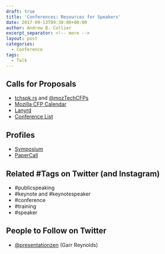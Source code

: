 ```yaml
---
draft: true
title: 'Conferences: Resources for Speakers'
date: 2017-09-13T09:30:00+00:00
author: Andrew B. Collier
excerpt_separator: <!-- more -->
layout: post
categories:
  - Conference
tags:
  - Talk
---
```


## Calls for Proposals

- [tchspk.rs](http://tchspk.rs/cfp) and [@mozTechCFPs](https://twitter.com/mozTechCFPs)
- [Mozilla CFP Calendar](https://calendar.google.com/calendar/embed?src=mozilla.com_tptb36ac7eijerilfnf6c1onfo@group.calendar.google.com)
- [Lanyrd](http://lanyrd.com/)
- [Conference List](http://www.conferencelist.info/)

## Profiles

- [Symposium](https://symposiumapp.com/)
- [PaperCall](https://www.papercall.io/)

## Related #Tags on Twitter (and Instagram)

- #publicspeaking
- #keynote and #keynotespeaker
- #conference
- #training
- #speaker

## People to Follow on Twitter

- [@presentationzen](https://twitter.com/presentationzen) (Garr Reynolds)